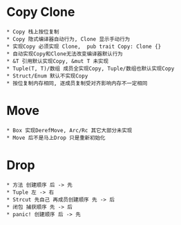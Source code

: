 # Copy Clone
    * Copy 栈上按位复制
    * Copy 隐式编译器自动行为, Clone 显示手动行为
    * 实现Copy 必须实现 Clone,  pub trait Copy: Clone {}
    * 自动实现Copy和Clone无法改变编译器默认行为
    * &T 引用默认实现Copy, &mut T 未实现
    * Tuple(T, T)/数组 成员全实现Copy, Tuple/数组也默认实现Copy
    * Struct/Enum 默认不实现Copy
    * 按位复制内存相同, 逐成员复制受对齐影响内存不一定相同

# Move
    * Box 实现DerefMove, Arc/Rc 其它大部分未实现
    * Move 后不是马上Drop 只是重新初始化

# Drop
    * 方法 创建顺序 后 -> 先
    * Tuple 左 -> 右
    * Strcut 先自己 再成员创建顺序 先 -> 后
    * 闭包 捕获顺序 先 -> 后
    * panic! 创建顺序 后 -> 先
